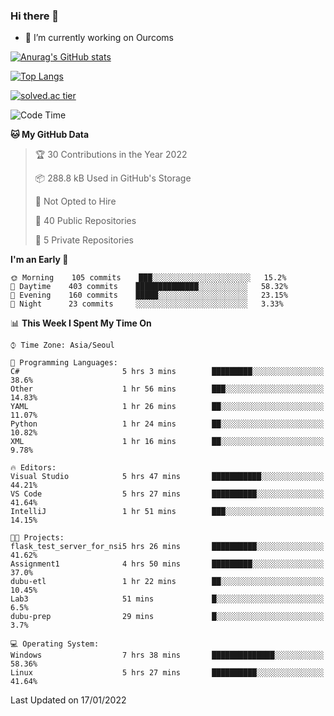 ### Hi there 👋

- 🔭 I’m currently working on Ourcoms

<!--
**Rhange/Rhange** is a ✨ _special_ ✨ repository because its `README.md` (this file) appears on your GitHub profile.

Here are some ideas to get you started:

- 🌱 I’m currently learning ...
- 👯 I’m looking to collaborate on ...
- 🤔 I’m looking for help with ...
- 💬 Ask me about ...
- 📫 How to reach me: ...
- 😄 Pronouns: ...
- ⚡ Fun fact: ...
-->

[![Anurag's GitHub stats](https://github-readme-stats.vercel.app/api?username=rhange&show_icons=true&theme=gruvbox)](https://github.com/anuraghazra/github-readme-stats)

[![Top Langs](https://github-readme-stats.vercel.app/api/top-langs/?username=rhange&layout=compact&theme=gruvbox)](https://github.com/anuraghazra/github-readme-stats)

[![solved.ac tier](http://mazassumnida.wtf/api/generate_badge?boj=rhange0511)](https://solved.ac/rhange0511)

  <!--START_SECTION:waka-->
![Code Time](http://img.shields.io/badge/Code%20Time-346%20hrs%207%20mins-blue)

**🐱 My GitHub Data** 

> 🏆 30 Contributions in the Year 2022
 > 
> 📦 288.8 kB Used in GitHub's Storage 
 > 
> 🚫 Not Opted to Hire
 > 
> 📜 40 Public Repositories 
 > 
> 🔑 5 Private Repositories  
 > 
**I'm an Early 🐤** 

```text
🌞 Morning    105 commits    ███░░░░░░░░░░░░░░░░░░░░░░   15.2% 
🌆 Daytime    403 commits    ██████████████░░░░░░░░░░░   58.32% 
🌃 Evening    160 commits    █████░░░░░░░░░░░░░░░░░░░░   23.15% 
🌙 Night      23 commits     ░░░░░░░░░░░░░░░░░░░░░░░░░   3.33%

```


📊 **This Week I Spent My Time On** 

```text
⌚︎ Time Zone: Asia/Seoul

💬 Programming Languages: 
C#                       5 hrs 3 mins        █████████░░░░░░░░░░░░░░░░   38.6% 
Other                    1 hr 56 mins        ███░░░░░░░░░░░░░░░░░░░░░░   14.83% 
YAML                     1 hr 26 mins        ██░░░░░░░░░░░░░░░░░░░░░░░   11.07% 
Python                   1 hr 24 mins        ██░░░░░░░░░░░░░░░░░░░░░░░   10.82% 
XML                      1 hr 16 mins        ██░░░░░░░░░░░░░░░░░░░░░░░   9.78%

🔥 Editors: 
Visual Studio            5 hrs 47 mins       ███████████░░░░░░░░░░░░░░   44.21% 
VS Code                  5 hrs 27 mins       ██████████░░░░░░░░░░░░░░░   41.64% 
IntelliJ                 1 hr 51 mins        ███░░░░░░░░░░░░░░░░░░░░░░   14.15%

🐱‍💻 Projects: 
flask_test_server_for_nsi5 hrs 26 mins       ██████████░░░░░░░░░░░░░░░   41.62% 
Assignment1              4 hrs 50 mins       █████████░░░░░░░░░░░░░░░░   37.0% 
dubu-etl                 1 hr 22 mins        ██░░░░░░░░░░░░░░░░░░░░░░░   10.45% 
Lab3                     51 mins             █░░░░░░░░░░░░░░░░░░░░░░░░   6.5% 
dubu-prep                29 mins             █░░░░░░░░░░░░░░░░░░░░░░░░   3.7%

💻 Operating System: 
Windows                  7 hrs 38 mins       ██████████████░░░░░░░░░░░   58.36% 
Linux                    5 hrs 27 mins       ██████████░░░░░░░░░░░░░░░   41.64%

```


 Last Updated on 17/01/2022
<!--END_SECTION:waka-->
